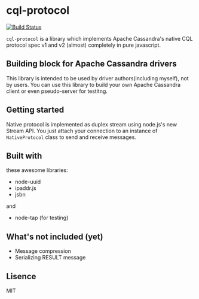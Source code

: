 # cql-protocol

[![Build Status](https://travis-ci.org/yukim/cql-protocol.png)](https://travis-ci.org/yukim/cql-protocol)

`cql-protocol` is a library which implements Apache Cassandra's native CQL protocol spec v1 and v2 (almost) completely in pure javascript.

## Building block for Apache Cassandra drivers

This library is intended to be used by driver authors(including myself), not by users.
You can use this library to build your own Apache Cassandra client or even pseudo-server for testitng.

## Getting started

Native protocol is implemented as duplex stream using node.js's new Stream API.
You just attach your connection to an instance of `NativeProtocol` class to send and receive messages.

## Built with

these awesome libraries:

* node-uuid
* ipaddr.js
* jsbn

and

* node-tap (for testing)

## What's not included (yet)

* Message compression
* Serializing RESULT message

## Lisence

MIT
